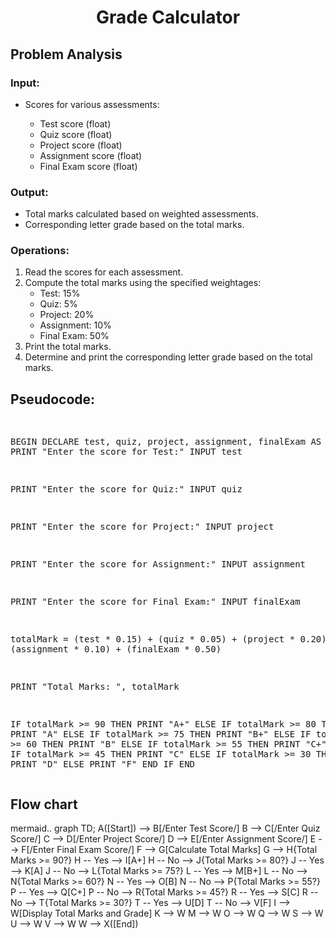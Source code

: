 <div align="center">
<h1> Grade Calculator </h1>
<div align ="left">
  
  <h2>Problem Analysis</h2>
    <h3>Input:</h3>
    <ul>
        <li>Scores for various assessments:</li>
        <ul>
            <li>Test score (float)</li>
            <li>Quiz score (float)</li>
            <li>Project score (float)</li>
            <li>Assignment score (float)</li>
            <li>Final Exam score (float)</li>
        </ul>
    </ul>

   <h3>Output:</h3>
    <ul>
        <li>Total marks calculated based on weighted assessments.</li>
        <li>Corresponding letter grade based on the total marks.</li>
    </ul>

   <h3>Operations:</h3>
    <ol>
        <li>Read the scores for each assessment.</li>
        <li>Compute the total marks using the specified weightages:
            <ul>
                <li>Test: 15%</li>
                <li>Quiz: 5%</li>
                <li>Project: 20%</li>
                <li>Assignment: 10%</li>
                <li>Final Exam: 50%</li>
            </ul>
        </li>
        <li>Print the total marks.</li>
        <li>Determine and print the corresponding letter grade based on the total marks.</li>
    </ol>

   <h2>Pseudocode:</h2>
    <pre>
      
BEGIN
    DECLARE test, quiz, project, assignment, finalExam AS FLOAT
    PRINT "Enter the score for Test:"
    INPUT test

  PRINT "Enter the score for Quiz:"
    INPUT quiz

  PRINT "Enter the score for Project:"
    INPUT project

  PRINT "Enter the score for Assignment:"
    INPUT assignment

  PRINT "Enter the score for Final Exam:"
    INPUT finalExam

  totalMark = (test * 0.15) + (quiz * 0.05) + (project * 0.20) + (assignment * 0.10) + (finalExam * 0.50)

  PRINT "Total Marks: ", totalMark

  IF totalMark >= 90 THEN
        PRINT "A+"
    ELSE IF totalMark >= 80 THEN
        PRINT "A"
    ELSE IF totalMark >= 75 THEN
        PRINT "B+"
    ELSE IF totalMark >= 60 THEN
        PRINT "B"
    ELSE IF totalMark >= 55 THEN
        PRINT "C+"
    ELSE IF totalMark >= 45 THEN
        PRINT "C"
    ELSE IF totalMark >= 30 THEN
        PRINT "D"
    ELSE 
        PRINT "F"
    END IF
END
    </pre>
</body>
</html>
<h2>Flow chart</h2>
mermaid..
graph TD;
    A([Start]) --> B[/Enter Test Score/]
    B --> C[/Enter Quiz Score/]
    C --> D[/Enter Project Score/]
    D --> E[/Enter Assignment Score/]
    E --> F[/Enter Final Exam Score/]
    F --> G[Calculate Total Marks]
    G --> H{Total Marks >= 90?}
    H -- Yes --> I[A+]
    H -- No --> J{Total Marks >= 80?}
    J -- Yes --> K[A]
    J -- No --> L{Total Marks >= 75?}
    L -- Yes --> M[B+]
    L -- No --> N{Total Marks >= 60?}
    N -- Yes --> O[B]
    N -- No --> P{Total Marks >= 55?}
    P -- Yes --> Q[C+]
    P -- No --> R{Total Marks >= 45?}
    R -- Yes --> S[C]
    R -- No --> T{Total Marks >= 30?}
    T -- Yes --> U[D]
    T -- No --> V[F]
    I --> W[Display Total Marks and Grade]
    K --> W
    M --> W
    O --> W
    Q --> W
    S --> W
    U --> W
    V --> W
    W --> X([End])
    

